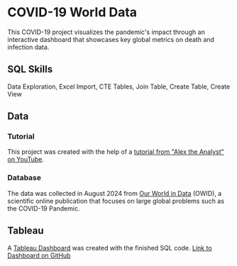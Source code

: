 # COVID-19 World Data
This COVID-19 project visualizes the pandemic's impact through an interactive dashboard that showcases key global metrics on death and infection data.

## SQL Skills
Data Exploration, Excel Import, CTE Tables, Join Table, Create Table, Create View

## Data
### Tutorial
This project was created with the help of a [tutorial from "Alex the Analyst" on YouTube](https://youtu.be/qfyynHBFOsM?si=p-4MTNvn3iZ2lbEh).   

### Database
The data was collected in August 2024 from [Our World in Data](https://ourworldindata.org/covid-deaths) (OWID), a scientific online publication that focuses on large global problems such as the COVID-19 Pandemic. 

## Tableau
A [Tableau Dashboard](https://public.tableau.com/views/COVID-19PortfolioProject_17271347768460/Dashboard1?:language=en-US&:sid=&:redirect=auth&:display_count=n&:origin=viz_share_link) was created with the finished SQL code.
[Link to Dashboard on GitHub](https://github.com/AliciaAlcarazTsele/SQLPortfolioProject-COVID/wiki/Tableau-Dashboard-for-COVID%E2%80%9019-Data)

